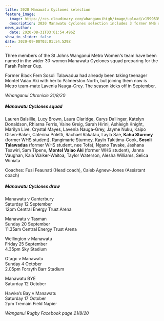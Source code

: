```yaml
---
title: 2020 Manawatu Cyclones selection
feature_image:
  image: https://res.cloudinary.com/whanganuihigh/image/upload/v1599535271/News/manawatu_cyclones_image.jpg
  description: 2020 Manawatu Cyclones selection includes 3 former WHS students.
news_author:
  date: 2020-08-31T03:01:54.496Z
show_in_slider: false
date: 2020-09-08T03:01:54.529Z
---
```

Three members of the St Johns Wanganui Metro Women's team have been named in the wider 30-women Manawatu Cyclones squad preparing for the Farah Palmer Cup.

Former Black Fern Sosoli Talawadua had already been taking teenager Montel Vaiao Aki with her to Palmerston North, but joining them now is Metro team-mate Lavenia Nauga-Grey.  The season kicks off in September.

_Whanganui Chronicle 31/8/20_

##### Manawatu Cyclones squad

Lauren Balsillie, Lucy Brown, Laura Claridge, Carys Dallinger, Katelyn Donaldson, Rhiarna Ferris, Vaine Greig, Sarah Hirini, Ashleigh Knight, Marilyn Live, Crystal Mayes, Lavenia Nauga-Grey, Jayme Nuku, Kaipo Olsen-Baker, Caterina Poletti, Rachael Rakatau, Layla Sae, **Kahu Sturmey** (former WHS student), Rangimarie Sturmey, Kayln Takitimu-Cook, **Sosoli Talawadua** (former WHS student, nee Tofa), Ngano Tavake, Jashana Teawiri, Sam Tipene, **Montel Vaiao Aki** (former WHS student), Janna Vaughan, Kaia Walker-Waitoa, Taylor Waterson, Alesha Williams, Selica Winiata

Coaches: Fusi Feaunati (Head coach), Caleb Agnew-Jones (Assistant coach)

##### Manawatu Cyclones draw

Manawatu v Canterbury  
Saturday 12 September  
12pm Central Energy Trust Arena

Manawatu v Tasman  
Sunday 20 September  
11.35am Central Energy Trust Arena
 
Wellington v Manawatu  
Friday 25 September  
4.35pm Sky Stadium

Otago v Manawatu  
Sunday 4 October  
2.05pm Forsyth Barr Stadium

Manawatu BYE  
Saturday 12 October 

Hawke’s Bay v Manawatu  
Saturday 17 October  
2pm Tremain Field Napier

_Wanganui Rugby Facebook page 21/8/20_

